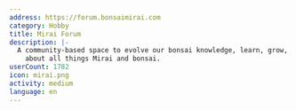 ```yaml
---
address: https://forum.bonsaimirai.com
category: Hobby
title: Mirai Forum
description: |-
  A community-based space to evolve our bonsai knowledge, learn, grow, and collaborate
    about all things Mirai and bonsai.
userCount: 1782
icon: mirai.png
activity: medium
language: en
---
```

